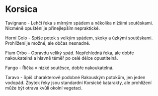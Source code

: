 # Korsica

Tavignano - Lehčí řeka s mírným spádem a několika nižšími soutěskami. Nicméně opuštění je přinejlepším nepraktické.

Horní Golo - Spíše potok s velkým spádem, skoky a úzkými soutěskami. Prohlížení je možné, ale občas nesnadné.

Fium Orbo - Opravdu veliký spád. Nepřehledná řeka, ale dobře nakoukatelná a hlavně téměř po celé délce opustitelná.

Fango - Říčka v nízké soutěsce, dobře nakoukatelná.

Taravo - Spíš charakterově podobné Rakouským potokům, jen jeden vodopád. Zbytek řeky jsou standardní Korsické katarakty, ale prohlížení může být otrava kvůli okolní vegetaci.
